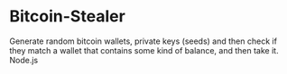 # Bitcoin-Stealer
Generate random bitcoin wallets, private keys (seeds) and then check if they match a wallet that contains some kind of balance, and then take it. Node.js
